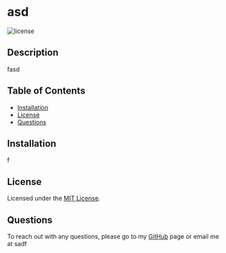 # asd
![license](https://img.shields.io/badge/license-MIT-green)
## Description
fasd
## Table of Contents
* [Installation](#installation)
* [License](#license)
* [Questions](#questions)
## Installation
f
## License
Licensed under the [MIT License](https://choosealicense.com/licenses/mit/).

## Questions
To reach out with any questions, please go to my [GitHub](https://github.com/sadf) page or email me at sadf